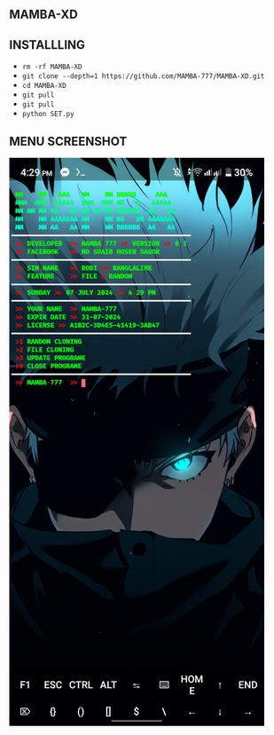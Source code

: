 ## <b>MAMBA-XD</b>

## <b>INSTALLLING</b>



- `rm -rf MAMBA-XD`
- `git clone --depth=1 https://github.com/MAMBA-777/MAMBA-XD.git`
- `cd MAMBA-XD`
- `git pull`
- `git pull`
- `python SET.py`



## <b>MENU SCREENSHOT</b>

![Menu-Image](https://github.com/MAMBA-777/MAMBA-XD/blob/main/Screenshot_20240707-162927.png)
